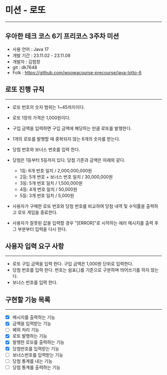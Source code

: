 # 미션 - 로또

-----------------------------------------------------------------------
## 우아한 테크 코스 6기 프리코스 3주차 미션
- 사용 언어 : Java 17  
- 개발 기간 : 23.11.02 - 23.11.08  
- 개발자 : 김범창  
- git : dk7648  
- Folk : https://github.com/woowacourse-precourse/java-lotto-6

## 로또 진행 규칙

-----------------------------------------------------------------------
- 로또 번호의 숫자 범위는 1~45까지이다.
- 로또 1장의 가격은 1,000원이다.
- 구입 금액을 입력하면 구입 금액에 해당하는 만큼 로또를 발행한다.
- 1개의 로또를 발행할 때 중복되지 않는 6개의 숫자를 받는다.  


- 당첨 번호와 보너스 번호를 입력 한다.
- 당첨은 1등부터 5등까지 있다. 당첨 기준과 금액은 아래와 같다.
    - 1등: 6개 번호 일치 / 2,000,000,000원
    - 2등: 5개 번호 + 보너스 번호 일치 / 30,000,000원
    - 3등: 5개 번호 일치 / 1,500,000원
    - 4등: 4개 번호 일치 / 50,000원
    - 5등: 3개 번호 일치 / 5,000원


- 사용자가 구매한 로또 번호와 당첨 번호를 비교하여 당첨 내역 및 수익률을 출력하고 로또 게임을 종료한다.
- 사용자가 잘못된 값을 입력할 경우 "[ERROR]"로 시작하는 에러 메시지를 출력 후 그 부분부터 입력을 다시 한다.

## 사용자 입력 요구 사항

-----------------------------------------------------------------------
- 로또 구입 금액을 입력 한다. 구입 금액은 1,000원 단위로 입력한다.
- 당첨 번호를 입력 한다. 번호는 쉼표(,)를 기준으로 구분하며 띄어쓰기를 하지 않는다.
- 보너스 번호를 입력 한다.



## 구현할 기능 목록

-----------------------------------------------------------------------
- [x] 메시지를 출력하는 기능
- [x] 금액을 입력받는 기능
- [ ] 예외 처리 기능
- [x] 로또 발행하는 기능
- [x] 발행한 로또를 출력하는 기능
- [x] 당첨번호를 입력받는 기능
- [ ] 보너스번호를 입력받는 기능
- [ ] 당첨 통계를 내는 기능
- [ ] 당첨 통계를 출력하는 기능